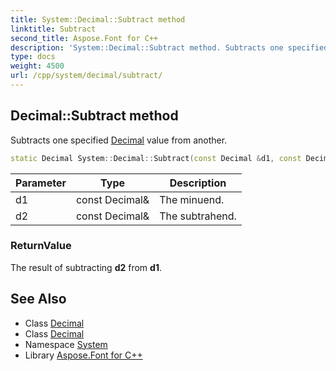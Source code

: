```yaml
---
title: System::Decimal::Subtract method
linktitle: Subtract
second_title: Aspose.Font for C++
description: 'System::Decimal::Subtract method. Subtracts one specified Decimal value from another in C++.'
type: docs
weight: 4500
url: /cpp/system/decimal/subtract/
---
```

## Decimal::Subtract method


Subtracts one specified [Decimal](../) value from another.

```cpp
static Decimal System::Decimal::Subtract(const Decimal &d1, const Decimal &d2)
```


| Parameter | Type | Description |
| --- | --- | --- |
| d1 | const Decimal\& | The minuend. |
| d2 | const Decimal\& | The subtrahend. |

### ReturnValue

The result of subtracting **d2** from **d1**.

## See Also

* Class [Decimal](../)
* Class [Decimal](../)
* Namespace [System](../../)
* Library [Aspose.Font for C++](../../../)
